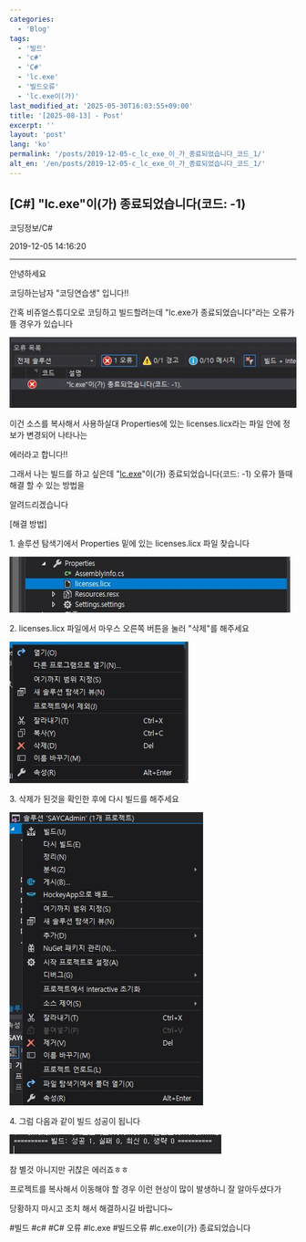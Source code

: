 ```yaml
---
categories:
  - 'Blog'
tags:
  - '빌드'
  - 'c#'
  - 'C#'
  - 'lc.exe'
  - '빌드오류'
  - 'lc.exe이(가)'
last_modified_at: '2025-05-30T16:03:55+09:00'
title: '[2025-08-13] - Post'
excerpt: ''
layout: 'post'
lang: 'ko'
permalink: '/posts/2019-12-05-c_lc_exe_이_가_종료되었습니다_코드_1/'
alt_en: '/en/posts/2019-12-05-c_lc_exe_이_가_종료되었습니다_코드_1/'
---
```


## [C#] "lc.exe"이(가) 종료되었습니다(코드: -1)

코딩정보/C#

2019-12-05 14:16:20

* * *

안녕하세요

코딩하는남자 "코딩연습생" 입니다!!

간혹 비쥬얼스튜디오로 코딩하고 빌드할려는데 "lc.exe가 종료되었습니다"라는 오류가 뜰 경우가 있습니다

![](/assets/images/c_lc_exe_이_가_종료되었습니다_코드_1/img.jpg)

이건 소스를 복사해서 사용하실대 Properties에 있는 licenses.licx라는 파일 안에 정보가 변경되어 나타나는

에러라고 합니다!!

그래서 나는 빌드를 하고 싶은데 "[lc.exe](lc.exe)"이(가) 종료되었습니다(코드: -1) 오류가 뜰때 해결 할 수 있는 방법을

알려드리겠습니다

[해결 방법]

1\. 솔루션 탐색기에서 Properties 밑에 있는 licenses.licx 파일 찾습니다

![](/assets/images/c_lc_exe_이_가_종료되었습니다_코드_1/img_1.jpg)

2\. licenses.licx 파일에서 마우스 오른쪽 버튼을 눌러 "삭제"를 해주세요

![](/assets/images/c_lc_exe_이_가_종료되었습니다_코드_1/img_2.jpg)

3\. 삭제가 된것을 확인한 후에 다시 빌드를 해주세요

![](/assets/images/c_lc_exe_이_가_종료되었습니다_코드_1/img_3.jpg)

4\. 그럼 다음과 같이 빌드 성공이 됩니다

![](/assets/images/c_lc_exe_이_가_종료되었습니다_코드_1/img_4.jpg)

참 별것 아니지만 귀찮은 에러죠ㅎㅎ

프로젝트를 복사해서 이동해야 할 경우 이런 현상이 많이 발생하니 잘 알아두셨다가

당황하지 마시고 조치 해서 해결하시길 바랍니다~

  

#빌드 #c# #C# 오류 #lc.exe #빌드오류 #lc.exe이(가) 종료되었습니다

